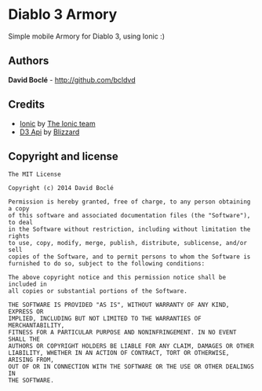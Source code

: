 Diablo 3 Armory
=====================

Simple mobile Armory for Diablo 3, using Ionic :)


## Authors

**David Boclé** - http://github.com/bcldvd


## Credits

- [Ionic](https://github.com/driftyco/ionic) by [The Ionic team](https://github.com/driftyco)
- [D3 Api](https://dev.battle.net/) by [Blizzard](https://github.com/Blizzard)


## Copyright and license

    The MIT License

    Copyright (c) 2014 David Boclé

    Permission is hereby granted, free of charge, to any person obtaining a copy
    of this software and associated documentation files (the "Software"), to deal
    in the Software without restriction, including without limitation the rights
    to use, copy, modify, merge, publish, distribute, sublicense, and/or sell
    copies of the Software, and to permit persons to whom the Software is
    furnished to do so, subject to the following conditions:

    The above copyright notice and this permission notice shall be included in
    all copies or substantial portions of the Software.

    THE SOFTWARE IS PROVIDED "AS IS", WITHOUT WARRANTY OF ANY KIND, EXPRESS OR
    IMPLIED, INCLUDING BUT NOT LIMITED TO THE WARRANTIES OF MERCHANTABILITY,
    FITNESS FOR A PARTICULAR PURPOSE AND NONINFRINGEMENT. IN NO EVENT SHALL THE
    AUTHORS OR COPYRIGHT HOLDERS BE LIABLE FOR ANY CLAIM, DAMAGES OR OTHER
    LIABILITY, WHETHER IN AN ACTION OF CONTRACT, TORT OR OTHERWISE, ARISING FROM,
    OUT OF OR IN CONNECTION WITH THE SOFTWARE OR THE USE OR OTHER DEALINGS IN
    THE SOFTWARE.